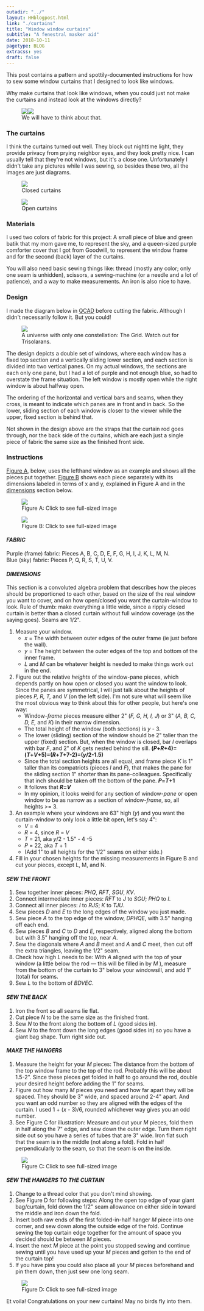 ```yaml
---
outadir: "../"
layout: HHblogpost.html
link: "./curtains"
title: "Window window curtains"
subtitle: "A fenestral masker aid"
date: 2018-10-11
pagetype: BLOG
extracss: yes
draft: false
---
```


This post contains a pattern and spottily-documented instructions for how to sew some window curtains that I designed to look like windows.

Why make curtains that look like windows, when you could just not make the curtains and instead look at the windows directly?


<figure id='twomasks'><img src='./eyeglasses.jpg'><img src='./thedavid.jpg'><figcaption>We will have to think about that.</figcaption></figure>


### The curtains
I think the curtains turned out well. They block out nighttime light, they provide privacy from prying neighbor eyes, and they look pretty nice. I can usually tell that they're not windows, but it's a close one. Unfortunately I didn't take any pictures while I was sewing, so besides these two, all the images are just diagrams.

<figure><img src='./closed.jpg'><figcaption>Closed curtains</figcaption></figure>

<figure><img src='./open.jpg'><figcaption>Open curtains</figcaption></figure>


### Materials
I used two colors of fabric for this project: A small piece of blue and green batik that my mom gave me, to represent the sky, and a queen-sized purple comforter cover that I got from Goodwill, to represent the window frame and for the second (back) layer of the curtains.

You will also need basic sewing things like: thread (mostly any color; only one seam is unhidden), scissors, a sewing-machine (or a needle and a lot of patience), and a way to make measurements. An iron is also nice to have.

### Design
I made the diagram below in [QCAD](https://www.qcad.org/en/) before cutting the fabric. Although I didn't necessarily follow it. But you could!


<figure><img src='./design.png'><figcaption>A universe with only one constellation: The Grid. Watch out for Trisolarans.</figcaption></figure>

The design depicts a double set of windows, where each window has a fixed top section and a vertically sliding lower section, and each section is divided into two vertical panes. On my actual windows, the sections are each only one pane, but I had a lot of purple and not enough blue, so had to overstate the frame situation. The left window is mostly open while the right window is about halfway open.

The ordering of the horizontal and vertical bars and seams, when they cross, is meant to indicate which panes are in front and in back. So the lower, sliding section of each window is closer to the viewer while the upper, fixed section is behind that.

Not shown in the design above are the straps that the curtain rod goes through, nor the back side of  the curtains, which are each just a single piece of fabric the same size as the finished front side.

### Instructions
[Figure A](./labeled-assembled.png), below, uses the lefthand window as an example and shows all the pieces put together. [Figure B](./pieces.png) shows each piece separately with its dimensions labeled in terms of x and y, explained in Figure A and in the [dimensions](#dimensions) section below.

<figure><a href='./labeled-assembled.png'><img src='./labeled-assembled.png'></a><figcaption>Figure A: Click to see full-sized image</figcaption></figure>

<figure><a href='./pieces.png'><img src='./pieces.png'></a><figcaption>Figure B: Click to see full-sized image</figcaption></figure>

#### *FABRIC*
Purple (frame) fabric: Pieces A, B, C, D, E, F, G, H, I, J, K, L, M, N. <br>
Blue (sky) fabric: Pieces P, Q, R, S, T, U, V.

<a name="dimensions"></a>
#### *DIMENSIONS*
This section is a convoluted algebra problem that describes how the pieces should be proportioned to each other, based on the size of the real window you want to cover, and on how open/closed you want the curtain-window to look. Rule of thumb: make everything a little wide, since a ripply closed curtain is better than a closed curtain without full window coverage (as the saying goes). Seams are 1/2".

1. Measure your window. 
	- *x* = The width between outer edges of the outer frame (ie just before the wall).
	- *y* = The height between the outer edges of the top and bottom of the inner frame.
	- *L* and *M* can be whatever height is needed to make things work out in the end.
2. Figure out the relative *heights* of the window-pane pieces, which depends partly on how open or closed you want the window to look. Since the panes are symmetrical, I will just talk about the heights of pieces *P, R, T,* and *V* (on the left side). I'm not sure what will seem like the most obvious way to think about this for other people, but here's one way:
	- Window-*frame* pieces measure either 2" (*F, G, H, I, J*) or 3" (*A, B, C, D, E,* and *K*) in their narrow dimension.
	- The total height of the window (both sections) is *y* - 3.
	- The lower (sliding) section of the window should be 2" taller than the upper (fixed) section. But, when the window is closed, bar *I* overlaps with bar *F*, and 2" of *K* gets nested behind the sill. **(*P*+*R*+4)=(*T*+*V*+5)=(*R*+*T*+7-2)=(*y*/2-1.5)**
	- Since the total section heights are all equal, and frame piece *K* is 1" taller than its compatriots (pieces *I* and *F*), that makes the pane for the sliding section 1" shorter than its pane-colleagues. Specifically that inch should be taken off the bottom of the pane. ***P*=*T*+1**
	- It follows that ***R*=*V***
	- In my opinion, it looks weird for any section of window-*pane* or open window to be as narrow as a section of window-*frame*, so, all heights >= 3.
3. An example where your windows are 63" high (*y*) and you want the curtain-window to only look a little bit open, let's say 4":
	- *V* = 4
	- *R* = 4, since *R* = *V*
	- *T* = 21, aka *y*/2 - 1.5" - 4 -5
	- *P* = 22, aka *T* + 1
	- (Add 1" to all heights for the 1/2" seams on either side.)
4. Fill in your chosen heights for the missing measurements in Figure B and cut your pieces, except L, M, and N.

#### *SEW THE FRONT*
1. Sew together inner pieces: *PHQ*, *RFT*, *SGU*, *KV*.
2. Connect intermediate inner pieces: *RFT* to *J* to *SGU*; *PHQ* to *I*.
3. Connect all inner pieces: *I* to *RJS*; *K* to *TJU*.
4. Sew pieces *D* and *E* to the long edges of the window you just made.
5. Sew piece *A* to the top edge of the window, *DPHQE*, with 3.5" hanging off each end.
6. Sew pieces *B* and *C* to *D* and *E*, respectively, aligned along the bottom but with 3.5" hanging off the top, near *A*.
7. Sew the diagonals where *A* and *B* meet and *A* and *C* meet, then cut off the extra triangles, leaving the 1/2" seam.
8. Check how high *L* needs to be: With *A* aligned with the top of your window (a little below the rod — this will be filled in by *M* ), measure from the bottom of the curtain to 3" below your windowsill, and add 1" (total) for seams.
9. Sew *L* to the bottom of *BDVEC*.

#### *SEW THE BACK*
1. Iron the front so all seams lie flat.
1. Cut piece *N* to be the same size as the finished front. 
2. Sew *N* to the front along the bottom of *L* (good sides in).
3. Sew *N* to the front down the long edges (good sides in) so you have a giant bag shape. Turn right side out.

#### *MAKE THE HANGERS*
1. Measure the height for your *M* pieces: The distance from the bottom of the top window frame to the top of the rod. Probably this will be about 1.5-2". Since these pieces get folded in half to go around the rod, double your desired height before adding the 1" for seams.
2. Figure out how many *M* pieces you need and how far apart they will be spaced. They should be 3" wide, and spaced around 2-4" apart. And you want an odd number so they are aligned with the edges of the curtain. I used 1 + (*x* - 3)/6, rounded whichever way gives you an odd number.
3. See Figure C for illustration: Measure and cut your *M* pieces, fold them in half along the 7" edge, and sew down the outer edge. Turn them right side out so you have a series of tubes that are 3" wide. Iron flat such that the seam is in the middle (not along a fold). Fold in half perpendicularly to the seam, so that the seam is on the inside.

<figure><a href='./m-instructions.png'><img src='./m-instructions.png'></a><figcaption>Figure C: Click to see full-sized image</figcaption></figure>


#### *SEW THE HANGERS TO THE CURTAIN*
1. Change to a thread color that you don't mind showing.
2. See Figure D for following steps: Along the open top edge of your giant bag/curtain, fold down the 1/2" seam allowance on either side in toward the middle and iron down the fold.
3. Insert both raw ends of the first folded-in-half hanger *M* piece into one corner, and sew down along the outside edge of the fold. Continue sewing the top curtain edge together for the amount of space you decided should be between *M* pieces.
4. Insert the next *M* piece at the point you stopped sewing and continue sewing until you have used up your *M* pieces and gotten to the end of the curtain top!
5. If you have pins you could also place all your *M* pieces beforehand and pin them down, then just sew one long seam.

<figure><a href='./more-m-instructions.png'><img src='./more-m-instructions.png'></a><figcaption>Figure D: Click to see full-sized image</figcaption></figure>


Et voila! Congratulations on your new curtains! May no birds fly into them.


